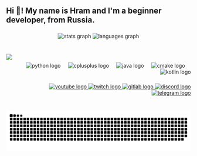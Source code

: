 <h2 align="left">Hi 👋! My name is Hram and I'm a beginner developer, from Russia.</h2>

###

<div align="center">
  <img src="https://github-readme-stats.vercel.app/api?username=Hramchik&hide_title=true&hide_rank=true&show_icons=true&include_all_commits=true&count_private=true&disable_animations=false&theme=dracula&locale=en&hide_border=true" height="150" alt="stats graph"  />
  <img src="https://github-readme-stats.vercel.app/api/top-langs?username=Hramchik&locale=en&hide_title=true&layout=compact&card_width=320&langs_count=5&theme=dracula&hide_border=true" height="150" alt="languages graph"  />
</div>

###

<br clear="both">

<img align="left" height="150" src="https://i.imgflip.com/65efzo.gif"  />

###

<div align="right">
  <img src="https://skillicons.dev/icons?i=py" height="40" alt="python logo"  />
  <img width="12" />
  <img src="https://skillicons.dev/icons?i=cpp" height="40" alt="cplusplus logo"  />
  <img width="12" />
  <img src="https://skillicons.dev/icons?i=java" height="40" alt="java logo"  />
  <img width="12" />
  <img src="https://skillicons.dev/icons?i=cmake" height="40" alt="cmake logo"  />
  <img width="12" />
  <img src="https://skillicons.dev/icons?i=kotlin" height="40" alt="kotlin logo"  />
</div>

###

<div align="right">
  <a href="https://www.youtube.com/@HramOfficial">
    <img src="https://raw.githubusercontent.com/maurodesouza/profile-readme-generator/master/src/assets/icons/social/youtube/default.svg" width="52" height="40" alt="youtube logo" style="border: none;" />
  </a>
  <a href="https://www.twitch.tv/hramz_">
    <img src="https://raw.githubusercontent.com/maurodesouza/profile-readme-generator/master/src/assets/icons/social/twitch/default.svg" width="52" height="40" alt="twitch logo" style="border: none;" />
  </a>
  <a href="https://gitlab.com/">
    <img src="https://raw.githubusercontent.com/maurodesouza/profile-readme-generator/master/src/assets/icons/social/gitlab/default.svg" width="52" height="40" alt="gitlab logo" style="border: none;" />
  </a>
  <a href="https://discord.gg/QWK294ZYeu">
    <img src="https://raw.githubusercontent.com/maurodesouza/profile-readme-generator/master/src/assets/icons/social/discord/default.svg" width="52" height="40" alt="discord logo" style="border: none;" />
  </a>
  <a href="https://t.me/Hramchiks">
    <img src="https://raw.githubusercontent.com/maurodesouza/profile-readme-generator/master/src/assets/icons/social/telegram/default.svg" width="52" height="40" alt="telegram logo" style="border: none;" />
  </a>
</div>

###

<br clear="both">

<img src="https://raw.githubusercontent.com/Hramchik/Hramchik/output/snake.svg" alt="Snake animation" />

###
